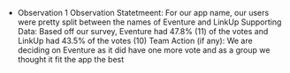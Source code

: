 - Observation 1
  Observation Statetmeent: For our app name, our users were pretty split between the names of Eventure and LinkUp
  Supporting Data: Based off our survey, Eventure had 47.8% (11) of the votes and LinkUp had 43.5% of the votes (10)
  Team Action (if any): We are deciding on Eventure as it did have one more vote and as a group we thought it fit the app the best
